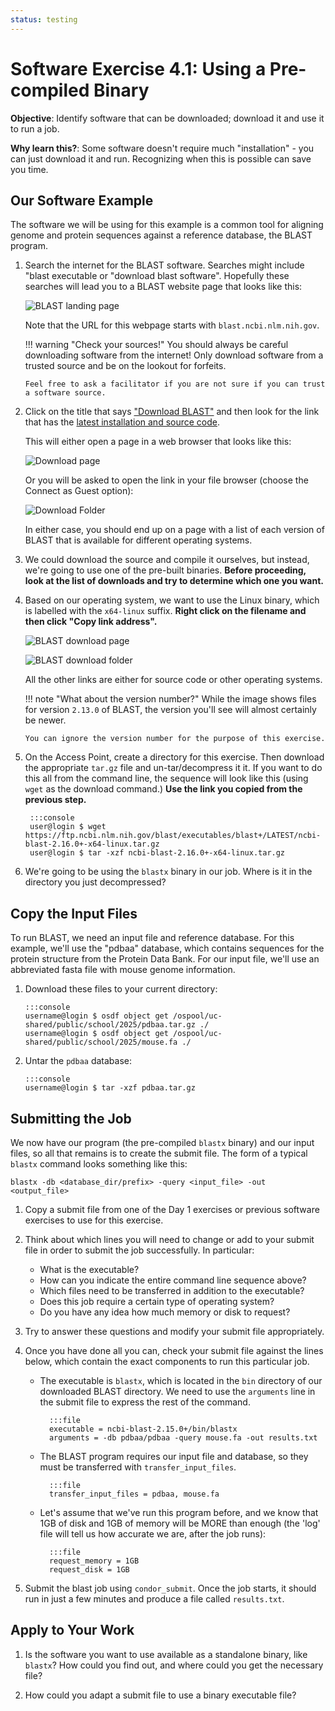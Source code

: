 ```yaml
---
status: testing
---
```


<style type="text/css"> pre em { font-style: normal; background-color: yellow; } pre strong { font-style: normal; font-weight: bold; color: \#008; } </style>

Software Exercise 4.1: Using a Pre-compiled Binary
===================================================

**Objective**: Identify software that can be downloaded; download it and use it to run a job. 

**Why learn this?**: Some software doesn't require much "installation" - you can just 
download it and run. Recognizing when this is possible can save you time. 

Our Software Example
--------------------

The software we will be using for this example is a common tool for
aligning genome and protein sequences against a
reference database, the BLAST program.

1.  Search the internet for the BLAST software.  Searches might include
"blast executable or "download blast software".  Hopefully these
searches will lead you to a BLAST website page that looks like this:

    ![BLAST landing page](files/part1-ex1-blast-landing-page.png)

    Note that the URL for this webpage starts with `blast.ncbi.nlm.nih.gov`.

    !!! warning "Check your sources!"
        You should always be careful downloading software from the internet!
        Only download software from a trusted source and be on the lookout for
        forfeits.

        Feel free to ask a facilitator if you are not sure if you can trust a software source.

1.  Click on the title that says ["Download
BLAST"](files/part1-ex1-blast-front-page.png) and then look for the
link that has the [latest installation and source
code](files/part1-ex1-blast-dl-page.png).  

	This will either open a page in a web browser that looks like this: 
	
	![Download page](files/part1-ex1-blast-dl-list.png)

	Or you will be asked to open the link in your file browser (choose the 
	Connect as Guest option): 
	
	![Download Folder](files/part1-ex1-blast-dl-folder.png)

	In either case, you should end up on a
	page with a list of each version of BLAST that is available for
	different operating systems.

1.  We could download the source and compile it ourselves, but instead,
we're going to use one of the pre-built binaries.  **Before proceeding,
look at the list of downloads and try to determine which one you want.**

1.  Based on our operating system, we want to use the Linux binary,
which is labelled with the `x64-linux` suffix. **Right click on the filename
and then click "Copy link address".**

	![BLAST download page](files/part1-ex1-blast-dl-list-linux.png)

	![BLAST download folder](files/part1-ex1-blast-dl-folder-linux.png)

	All the other links are either for source code or other operating
systems. 

    !!! note "What about the version number?"
        While the image shows files for version `2.13.0` of BLAST, 
        the version you'll see will almost certainly be newer. 

        You can ignore the version number for the purpose of this exercise.
	
1. On the Access Point, create a directory for
this exercise. Then download the appropriate `tar.gz` file and un-tar/decompress it
it. If you want to do this all from the command line, the sequence will 
look like this (using `wget` as the download command.) **Use the link you copied from
the previous step.**

        :::console
        user@login $ wget https://ftp.ncbi.nlm.nih.gov/blast/executables/blast+/LATEST/ncbi-blast-2.16.0+-x64-linux.tar.gz
        user@login $ tar -xzf ncbi-blast-2.16.0+-x64-linux.tar.gz

1.  We're going to be using the `blastx` binary in our job. Where is it
in the directory you just decompressed?

Copy the Input Files
--------------------

To run BLAST, we need an input file and reference database. For this
example, we'll use the "pdbaa" database, which contains sequences for
the protein structure from the Protein Data Bank. For our input file,
we'll use an abbreviated fasta file with mouse genome information.

1.  Download these files to your current directory: 

        :::console
        username@login $ osdf object get /ospool/uc-shared/public/school/2025/pdbaa.tar.gz ./
        username@login $ osdf object get /ospool/uc-shared/public/school/2025/mouse.fa ./

1.  Untar the `pdbaa` database: 

        :::console
        username@login $ tar -xzf pdbaa.tar.gz


Submitting the Job
------------------

We now have our program (the pre-compiled `blastx` binary) and our input
files, so all that remains is to create the submit file. The form of a
typical `blastx` command looks something like this:

```file
blastx -db <database_dir/prefix> -query <input_file> -out <output_file>
```

1.   Copy a submit file from one of the Day 1 exercises or previous 
software exercises to use for this exercise. 

1. Think about which lines you will need to change or add to your submit
file in order to submit the job successfully. In particular:    
	-   What is the executable?
	-   How can you indicate the entire command line sequence above?
	-   Which files need to be transferred in addition to the
executable?
	-   Does this job require a certain type of operating system?
	-   Do you have any idea how much memory or disk to request?

1. Try to answer these questions and modify your submit file
appropriately.

1. Once you have done all you can, check your submit file against the
lines below, which contain the exact components to run this particular
job.

    * The executable is `blastx`, which is located in the `bin`
directory of our downloaded BLAST directory. We need to use the
`arguments` line in the submit file to express the rest of the command. 
    
            :::file
            executable = ncbi-blast-2.15.0+/bin/blastx
            arguments = -db pdbaa/pdbaa -query mouse.fa -out results.txt

    * The BLAST program requires our input file and database, so they
must be transferred with `transfer_input_files`. 
    
            :::file
            transfer_input_files = pdbaa, mouse.fa
	    
    * Let's assume that we've run this program before, and we know that
1GB of disk and 1GB of memory will be MORE than enough (the 'log' file
will tell us how accurate we are, after the job runs): 
    
            :::file
            request_memory = 1GB
	    	request_disk = 1GB

1. Submit the blast job using `condor_submit`. Once the job starts, it
should run in just a few minutes and produce a file called
`results.txt`.

Apply to Your Work
------------------

1. Is the software you want to use available as a standalone binary, like `blastx`?
   How could you find out, and where could you get the necessary file?

2. How could you adapt a submit file to use a binary executable file?
